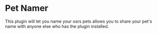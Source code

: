 # Pet Namer
This plugin will let you name your osrs pets allows you to share your pet's name with anyone else who has the plugin installed.


